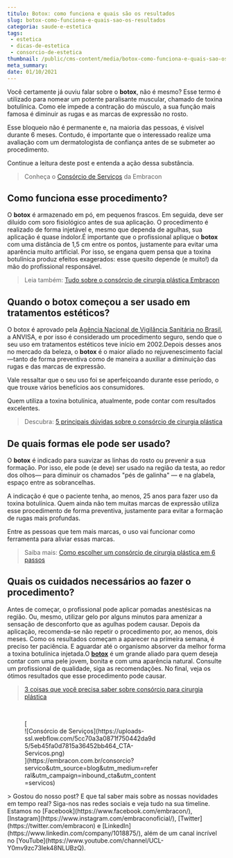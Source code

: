 ```yaml
---
titulo: Botox: como funciona e quais são os resultados
slug: botox-como-funciona-e-quais-sao-os-resultados
categoria: saude-e-estetica
tags:
 - estetica
 - dicas-de-estetica
 - consorcio-de-estetica
thumbnail: /public/cms-content/media/botox-como-funciona-e-quais-sao-os-resultados.jpeg
meta_summary: 
date: 01/10/2021
---
```

Você certamente já ouviu falar sobre o **botox**, não é mesmo? Esse termo é utilizado para nomear um potente paralisante muscular, chamado de toxina botulínica. Como ele impede a contração do músculo, a sua função mais famosa é diminuir as rugas e as marcas de expressão no rosto.

Esse bloqueio não é permanente e, na maioria das pessoas, é visível durante 6 meses. Contudo, é importante que o interessado realize uma avaliação com um dermatologista de confiança antes de se submeter ao procedimento.

Continue a leitura deste post e entenda a ação dessa substância.

> Conheça o [Consórcio de Serviços](https://www.embracon.com.br/consorcio-servicos) da Embracon

Como funciona esse procedimento?
--------------------------------

O **botox** é armazenado em pó, em pequenos frascos. Em seguida, deve ser diluído com soro fisiológico antes de sua aplicação. O procedimento é realizado de forma injetável e, mesmo que dependa de agulhas, sua aplicação é quase indolor.É importante que o profissional aplique o **botox** com uma distância de 1,5 cm entre os pontos, justamente para evitar uma aparência muito artificial. Por isso, se engana quem pensa que a toxina botulínica produz efeitos exagerados: esse quesito depende (e muito!) da mão do profissional responsável.

> Leia também: [Tudo sobre o consórcio de cirurgia plástica Embracon](https://www.embracon.com.br/blog/tudo-sobre-o-consorcio-de-cirurgia-plastica-embracon)

Quando o botox começou a ser usado em tratamentos estéticos?
------------------------------------------------------------

O botox é aprovado pela [Agência Nacional de Vigilância Sanitária no Brasil](https://www.smerp.com.br/anvisa/?ac=prodDetail&anvisaId=101470045), a ANVISA, e por isso é considerado um procedimento seguro, sendo que o seu uso em tratamentos estéticos teve início em 2002.Depois desses anos no mercado da beleza, o **botox** é o maior aliado no rejuvenescimento facial—tanto de forma preventiva como de maneira a auxiliar a diminuição das rugas e das marcas de expressão.

Vale ressaltar que o seu uso foi se aperfeiçoando durante esse período, o que trouxe vários benefícios aos consumidores.

Quem utiliza a toxina botulínica, atualmente, pode contar com resultados excelentes.

> Descubra: [5 principais dúvidas sobre o consórcio de cirurgia plástica](https://www.embracon.com.br/blog/5-duvidas-sobre-o-consorcio-de-cirurgia)

De quais formas ele pode ser usado?
-----------------------------------

O **botox** é indicado para suavizar as linhas do rosto ou prevenir a sua formação. Por isso, ele pode (e deve) ser usado na região da testa, ao redor dos olhos— para diminuir os chamados "pés de galinha" — e na glabela, espaço entre as sobrancelhas.

A indicação é que o paciente tenha, ao menos, 25 anos para fazer uso da toxina botulínica. Quem ainda não tem muitas marcas de expressão utiliza esse procedimento de forma preventiva, justamente para evitar a formação de rugas mais profundas.

Entre as pessoas que tem mais marcas, o uso vai funcionar como ferramenta para aliviar essas marcas.

> Saiba mais: [Como escolher um consórcio de cirurgia plástica em 6 passos](https://www.embracon.com.br/blog/como-escolher-um-consorcio-de-cirurgia-plastica-em-6-passos)

Quais os cuidados necessários ao fazer o procedimento?
------------------------------------------------------

Antes de começar, o profissional pode aplicar pomadas anestésicas na região. Ou, mesmo, utilizar gelo por alguns minutos para amenizar a sensação de desconforto que as agulhas podem causar. Depois da aplicação, recomenda-se não repetir o procedimento por, ao menos, dois meses. Como os resultados começam a aparecer na primeira semana, é preciso ter paciência. E aguardar até o organismo absorver da melhor forma a toxina botulínica injetada.O [**botox**](https://www.embracon.com.br/blog/o-que-eu-preciso-saber-sobre-o-uso-do-botox-para-correcao-de-sorriso) é um grande aliado para quem deseja contar com uma pele jovem, bonita e com uma aparência natural. Consulte um profissional de qualidade, siga as recomendações. No final, veja os ótimos resultados que esse procedimento pode causar.

> [3 coisas que você precisa saber sobre consórcio para cirurgia plástica](https://www.embracon.com.br/blog/3-coisas-que-voce-precisa-saber-sobre-o-consorcio-para-cirurgia-plastica)

‍

<figure class="w-richtext-figure-type-image w-richtext-align-center" style="max-width:310px">[<div>![Consórcio de Serviços](https://uploads-ssl.webflow.com/5cc70a3a0871f750442da9d5/5eb45fa0d7815a36452bb464_CTA-Servicos.png)</div>](https://embracon.com.br/consorcio?servico&utm_source=blog&utm_medium=referral&utm_campaign=inbound_cta&utm_content=servicos)</figure>> Gostou do nosso post? E que tal saber mais sobre as nossas novidades em tempo real? Siga-nos nas redes sociais e veja tudo na sua timeline. Estamos no [Facebook](https://www.facebook.com/embracon/), [Instagram](https://www.instagram.com/embraconoficial/), [Twitter](https://twitter.com/embracon) e [LinkedIn](https://www.linkedin.com/company/1018875/), além de um canal incrível no [YouTube](https://www.youtube.com/channel/UCL-Y0mv9zc73Iek48NLUBzQ).
